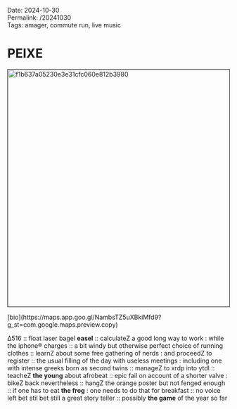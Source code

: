 Date: 2024-10-30  
Permalink: /20241030   
Tags: amager, commute run, live music
  
# PEIXE
  
<p><img src="https://objects.hbvu.su/blotpix/2024/10/30.jpeg" width=540 height=540 alt="f1b637a05230e3e31cfc060e812b3980" border=1></p>  
[bio](https://maps.app.goo.gl/NambsTZ5uXBkiMfd9?g_st=com.google.maps.preview.copy)  
  
Δ516 :: float laser bagel **easel** :: 
calculateZ a good long way to work : while the iphone® charges :: a bit windy but otherwise perfect choice of running clothes :: learnZ about some free gathering of nerds : and proceedZ to register :: the usual filling of the day with useless meetings : including one with intense greeks born as second twins :: manageZ to xrdp into ytdl :: teacheZ **the young** about afrobeat :: epic fail on account of a shorter valve : bikeZ back nevertheless :: hangZ the orange poster but not fenged enough :: if one has to eat **the frog** : one needs to do that for breakfast :: no voice left bet stil bet still a great story teller :: possibly **the game** of the year so far
